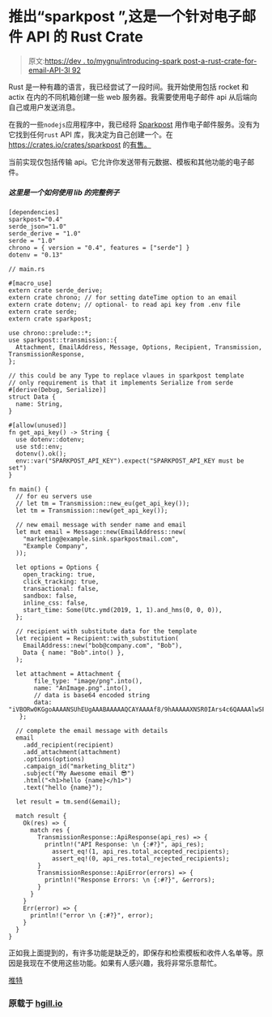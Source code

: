 # 推出“sparkpost ”,这是一个针对电子邮件 API 的 Rust Crate

> 原文:[https://dev . to/mygnu/introducing-spark post-a-rust-crate-for-email-API-3l 92](https://dev.to/mygnu/introducing-sparkpost-a-rust-crate-for-email-api-3l92)

Rust 是一种有趣的语言，我已经尝试了一段时间。我开始使用包括 rocket 和 actix 在内的不同机箱创建一些 web 服务器。我需要使用电子邮件 api 从后端向自己或用户发送消息。

在我的一些`nodejs`应用程序中，我已经将 [Sparkpost](https://sparkpost.com) 用作电子邮件服务。没有为它找到任何`rust` API 库，我决定为自己创建一个。在 https://crates.io/crates/sparkpost 的[有售。](https://crates.io/crates/sparkpost)

当前实现仅包括传输 api。它允许你发送带有元数据、模板和其他功能的电子邮件。

##### 这里是一个如何使用 lib 的完整例子

```
[dependencies]
sparkpost="0.4"
serde_json="1.0"
serde_derive = "1.0"
serde = "1.0"
chrono = { version = "0.4", features = ["serde"] }
dotenv = "0.13" 
```

```
// main.rs

#[macro_use]
extern crate serde_derive;
extern crate chrono; // for setting dateTime option to an email
extern crate dotenv; // optional- to read api key from .env file
extern crate serde;
extern crate sparkpost;

use chrono::prelude::*;
use sparkpost::transmission::{
  Attachment, EmailAddress, Message, Options, Recipient, Transmission, TransmissionResponse,
};

// this could be any Type to replace vlaues in sparkpost template
// only requirement is that it implements Serialize from serde
#[derive(Debug, Serialize)]
struct Data {
  name: String,
}

#[allow(unused)]
fn get_api_key() -> String {
  use dotenv::dotenv;
  use std::env;
  dotenv().ok();
  env::var("SPARKPOST_API_KEY").expect("SPARKPOST_API_KEY must be set")
}

fn main() {
  // for eu servers use 
  // let tm = Transmission::new_eu(get_api_key());
  let tm = Transmission::new(get_api_key());

  // new email message with sender name and email
  let mut email = Message::new(EmailAddress::new(
    "marketing@example.sink.sparkpostmail.com",
    "Example Company",
  ));

  let options = Options {
    open_tracking: true,
    click_tracking: true,
    transactional: false,
    sandbox: false,
    inline_css: false,
    start_time: Some(Utc.ymd(2019, 1, 1).and_hms(0, 0, 0)),
  };

  // recipient with substitute data for the template
  let recipient = Recipient::with_substitution(
    EmailAddress::new("bob@company.com", "Bob"),
    Data { name: "Bob".into() },
  );

  let attachment = Attachment {
       file_type: "image/png".into(),
       name: "AnImage.png".into(),
       // data is base64 encoded string
       data: "iVBORw0KGgoAAAANSUhEUgAAABAAAAAQCAYAAAAf8/9hAAAAAXNSR0IArs4c6QAAAAlwSFlzAAAmCC".into(),
   };

  // complete the email message with details
  email
    .add_recipient(recipient)
    .add_attachment(attachment)
    .options(options)
    .campaign_id("marketing_blitz")
    .subject("My Awesome email 😎")
    .html("<h1>hello {name}</h1>")
    .text("hello {name}");

  let result = tm.send(&email);

  match result {
    Ok(res) => {
      match res {
        TransmissionResponse::ApiResponse(api_res) => {
          println!("API Response: \n {:#?}", api_res);
            assert_eq!(1, api_res.total_accepted_recipients);
            assert_eq!(0, api_res.total_rejected_recipients);
        }
        TransmissionResponse::ApiError(errors) => {
          println!("Response Errors: \n {:#?}", &errors);
        }
      }
    }
    Err(error) => {
      println!("error \n {:#?}", error);
    }
  }
} 
```

正如我上面提到的，有许多功能是缺乏的，即保存和检索模板和收件人名单等。原因是我现在不使用这些功能。如果有人感兴趣，我将非常乐意帮忙。

[推特](https://Twitter.com/mygnu_)

### 原载于 [hgill.io](https://hgill.io/posts/introducing-rust-sparkpost/)
